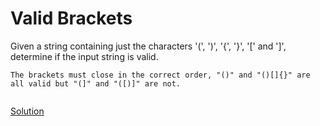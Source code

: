 # Valid Brackets
Given a string containing just the characters '(', ')', '{', '}', '[' and ']', determine if the input string is valid.


```
The brackets must close in the correct order, "()" and "()[]{}" are all valid but "(]" and "([)]" are not.


```



[Solution](./src/Main.java)
